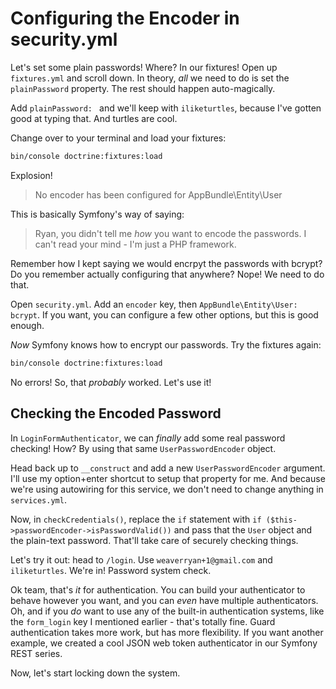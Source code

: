# Configuring the Encoder in security.yml

Let's set some plain passwords! Where? In our fixtures! Open up `fixtures.yml` and
scroll down. In theory, *all* we need to do is set the `plainPassword` property.
The rest should happen auto-magically.

Add `plainPassword: ` and we'll keep with `iliketurtles`, because I've gotten good
at typing that. And turtles are cool.

Change over to your terminal and load your fixtures:

```bash
bin/console doctrine:fixtures:load
```

Explosion!

> No encoder has been configured for AppBundle\Entity\User

This is basically Symfony's way of saying:

> Ryan, you didn't tell me *how* you want to encode the passwords. I can't
> read your mind - I'm just a PHP framework.

Remember how I kept saying we would encrpyt the passwords with bcrypt? Do you remember
actually configuring that anywhere? Nope! We need to do that.

Open `security.yml`. Add an `encoder` key, then `AppBundle\Entity\User: bcrypt`.
If you want, you can configure a few other options, but this is good enough.

*Now* Symfony knows how to encrypt our passwords. Try the fixtures again:

```bash
bin/console doctrine:fixtures:load
```

No errors! So, that *probably* worked. Let's use it!

## Checking the Encoded Password

In `LoginFormAuthenticator`, we can *finally* add some real password checking!
How? By using that same `UserPasswordEncoder` object.

Head back up to `__construct` and add a new `UserPasswordEncoder` argument. I'll
use my option+enter shortcut to setup that property for me. And because we're using
autowiring for this service, we don't need to change anything in `services.yml`.

Now, in `checkCredentials()`, replace the `if` statement with
`if ($this->passwordEncoder->isPasswordValid())` and pass that the `User` object
and the plain-text password. That'll take care of securely checking things.

Let's try it out: head to `/login`. Use `weaverryan+1@gmail.com` and `iliketurtles`.
We're in! Password system check.

Ok team, that's *it* for authentication. You can build your authenticator to behave
however you want, and you can *even* have multiple authenticators. Oh, and if you
*do* want to use any of the built-in authentication systems, like the `form_login`
key I mentioned earlier - that's totally fine. Guard authentication takes more work,
but has more flexibility. If you want another example, we created a cool JSON web
token authenticator in our Symfony REST series.

Now, let's start locking down the system.
